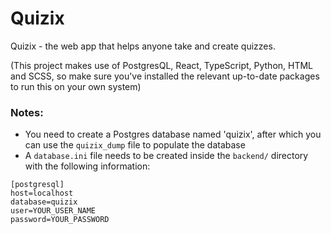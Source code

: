 # Quizix
Quizix - the web app that helps anyone take and create quizzes.

(This project makes use of PostgresQL, React, TypeScript, Python, HTML and SCSS, so make sure you've installed the relevant up-to-date packages to run this on your own system)

### Notes:
- You need to create a Postgres database named 'quizix', after which you can use the `quizix_dump` file to populate the database 
- A `database.ini` file needs to be created inside the `backend/` directory with the following information:
```
[postgresql]
host=localhost
database=quizix
user=YOUR_USER_NAME
password=YOUR_PASSWORD
```
